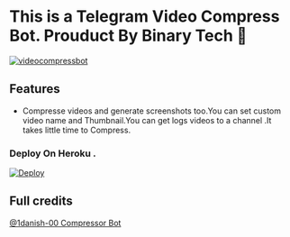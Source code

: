 # This is a Telegram Video Compress Bot. Prouduct By Binary Tech 💫

[![videocompressbot](https://telegra.ph/file/ec53b3315ac6b45af0236.jpg)](https://t.me/binary_lk)

## Features
- Compresse videos and generate screenshots too.You can set custom video name and Thumbnail.You can get logs videos to a channel .It takes little time to Compress.

### Deploy On Heroku .  
[![Deploy](https://www.herokucdn.com/deploy/button.svg)](https://dashboard.heroku.com/new?button-url=https%3A%2F%2Fgithub.com%2Fbotlaryaratish%2FCompressorBot&template=https%3A%2F%2Fgithub.com%2Fbotlaryaratish%2FCompressorBot)

## Full credits 
[@1danish-00 Compressor Bot](https://github.com/1Danish-00/CompressorBot)
